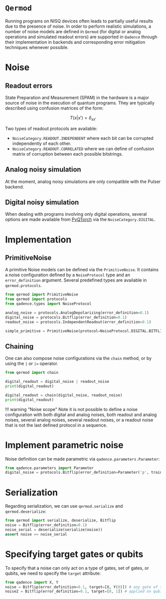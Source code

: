 # `Qermod`

Running programs on NISQ devices often leads to partially useful results due to the presence of noise.
In order to perform realistic simulations, a number of noise models are defined in `Qermod` (for digital or analog operations and simulated readout errors) are supported in `Qadence` through their implementation in backends and
corresponding error mitigation techniques whenever possible.

# Noise

## Readout errors

State Preparation and Measurement (SPAM) in the hardware is a major source of noise in the execution of
quantum programs. They are typically described using confusion matrices of the form:

$$
T(x|x')=\delta_{xx'}
$$

Two types of readout protocols are available:

- `NoiseCategory.READOUT.INDEPENDENT` where each bit can be corrupted independently of each other.
- `NoiseCategory.READOUT.CORRELATED` where we can define of confusion matrix of corruption between each
possible bitstrings.


## Analog noisy simulation

At the moment, analog noisy simulations are only compatible with the Pulser backend.

## Digital noisy simulation

When dealing with programs involving only digital operations, several options are made available from [PyQTorch](https://pasqal-io.github.io/pyqtorch/latest/noise/) via the `NoiseCategory.DIGITAL`.

# Implementation

## PrimitiveNoise

A primitive Noise models can be defined via the `PrimitiveNoise`. It contains a noise configuration
defined by a `NoiseProtocol` type and an `error_definition` argument. Several predefined types are available in `qermod.protocols`.

```python exec="on" source="material-block" session="noise" result="json"
from qermod import PrimitiveNoise
from qermod import protocols
from qadence.types import NoiseProtocol

analog_noise = protocols.AnalogDepolarizing(error_definition=0.1)
digital_noise = protocols.Bitflip(error_definition=0.1)
readout_noise = protocols.IndependentReadout(error_definition=0.1)

simple_primitive = PrimitiveNoise(protocol=NoiseProtocol.DIGITAL.BITFLIP, error_definition=0.1)
```

## Chaining

One can also compose noise configurations via the `chain` method, or by using the `|` or `|=` operator.

```python exec="on" source="material-block" session="noise" result="json"
from qermod import chain

digital_readout = digital_noise | readout_noise
print(digital_readout)

digital_readout = chain(digital_noise, readout_noise)
print(digital_readout)
```

!!! warning "Noise scope"
    Note it is not possible to define a noise configuration with both digital and analog noises, both readout and analog noises, several analog noises, several readout noises, or a readout noise that is not the last defined protocol in a sequence.

# Implement parametric noise

Noise definition can be made parametric via `qadence.parameters.Parameter`:


```python exec="on" source="material-block" session="noise" result="json"
from qadence.parameters import Parameter
digital_noise = protocols.Bitflip(error_definition=Parameter('p', trainable=True))
```
# Serialization

Regarding serialization, we can use `qermod.serialize` and `qermod.deserialize`:

```python exec="on" source="material-block" session="noise" result="json"
from qermod import serialize, deserialize, Bitflip
noise = Bitflip(error_definition=0.1)
noise_serial = deserialize(serialize(noise))
assert noise == noise_serial
```


# Specifying target gates or qubits

To specify that a noise can only act on a type of gates, set of gates, or qubits, we need to specify the `target` attribute:

```python exec="on" source="material-block" session="noise" result="json"
from qadence import X, Y
noise = Bitflip(error_definition=0.1, target=[X, Y(0)]) # any gate of type X or any Y applied on qubit 0
noise2 = Bitflip(error_definition=0.1, target=[0, 1]) # applied on qubit 0 and 1
```
